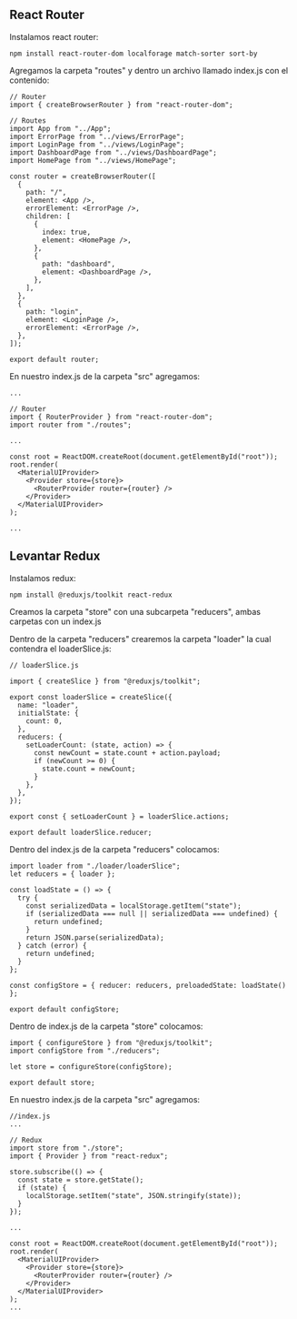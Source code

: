 ## React Router

Instalamos react router:

```
npm install react-router-dom localforage match-sorter sort-by
```

Agregamos la carpeta "routes" y dentro un archivo llamado index.js con el contenido:

```
// Router
import { createBrowserRouter } from "react-router-dom";

// Routes
import App from "../App";
import ErrorPage from "../views/ErrorPage";
import LoginPage from "../views/LoginPage";
import DashboardPage from "../views/DashboardPage";
import HomePage from "../views/HomePage";

const router = createBrowserRouter([
  {
    path: "/",
    element: <App />,
    errorElement: <ErrorPage />,
    children: [
      {
        index: true,
        element: <HomePage />,
      },
      {
        path: "dashboard",
        element: <DashboardPage />,
      },
    ],
  },
  {
    path: "login",
    element: <LoginPage />,
    errorElement: <ErrorPage />,
  },
]);

export default router;
```

En nuestro index.js de la carpeta "src" agregamos:

```
...

// Router
import { RouterProvider } from "react-router-dom";
import router from "./routes";

...

const root = ReactDOM.createRoot(document.getElementById("root"));
root.render(
  <MaterialUIProvider>
    <Provider store={store}>
      <RouterProvider router={router} />
    </Provider>
  </MaterialUIProvider>
);

...
```

## Levantar Redux

Instalamos redux:

```
npm install @reduxjs/toolkit react-redux
```

Creamos la carpeta "store" con una subcarpeta "reducers", ambas carpetas con un index.js

Dentro de la carpeta "reducers" crearemos la carpeta "loader" la cual contendra el loaderSlice.js:

```
// loaderSlice.js

import { createSlice } from "@reduxjs/toolkit";

export const loaderSlice = createSlice({
  name: "loader",
  initialState: {
    count: 0,
  },
  reducers: {
    setLoaderCount: (state, action) => {
      const newCount = state.count + action.payload;
      if (newCount >= 0) {
        state.count = newCount;
      }
    },
  },
});

export const { setLoaderCount } = loaderSlice.actions;

export default loaderSlice.reducer;
```

Dentro del index.js de la carpeta "reducers" colocamos:

```
import loader from "./loader/loaderSlice";
let reducers = { loader };

const loadState = () => {
  try {
    const serializedData = localStorage.getItem("state");
    if (serializedData === null || serializedData === undefined) {
      return undefined;
    }
    return JSON.parse(serializedData);
  } catch (error) {
    return undefined;
  }
};

const configStore = { reducer: reducers, preloadedState: loadState() };

export default configStore;
```

Dentro de index.js de la carpeta "store" colocamos:

```
import { configureStore } from "@reduxjs/toolkit";
import configStore from "./reducers";

let store = configureStore(configStore);

export default store;
```

En nuestro index.js de la carpeta "src" agregamos:

```
//index.js
...

// Redux
import store from "./store";
import { Provider } from "react-redux";

store.subscribe(() => {
  const state = store.getState();
  if (state) {
    localStorage.setItem("state", JSON.stringify(state));
  }
});

...

const root = ReactDOM.createRoot(document.getElementById("root"));
root.render(
  <MaterialUIProvider>
    <Provider store={store}>
      <RouterProvider router={router} />
    </Provider>
  </MaterialUIProvider>
);
...
```
